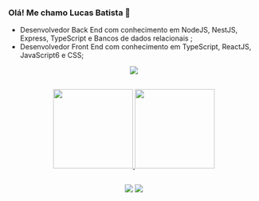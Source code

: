 
### Olá! Me chamo Lucas Batista 👋

-  Desenvolvedor Back End com conhecimento em NodeJS, NestJS, Express, TypeScript e Bancos de dados relacionais ;
-  Desenvolvedor Front End com conhecimento em TypeScript, ReactJS, JavaScript6 e CSS;


<p align="center">
  <a href="https://skillicons.dev">
    <img src="https://skillicons.dev/icons?i=nodejs,express,nestjs,nextjs,ts,js,react,postgres,styledcomponents,tailwind,css,git,figma,aws,docker,python,django,linux" />
  </a>
</p>

##

<div align="center">
  <a href="https://github.com/freitassneto">
  <img height="160em" src="https://github-readme-stats.vercel.app/api?username=lucasbatista-dev&show_icons=true&theme=vision-friendly-dark&include_all_commits=true&count_private=true"/>
  <img height="160em" src="https://github-readme-stats.vercel.app/api/top-langs/?username=lucasbatista-dev&layout=compact&langs_count=7&theme=vision-friendly-dark"/>
</div>

##
<div align="center">
  <a href="https://www.linkedin.com/in/lucasbatista-dev/" target="_blank"><img src="https://img.shields.io/badge/-LinkedIn-%230077B5?style=for-the-badge&logo=linkedin&logoColor=white" target="_blank"></a> 
  <a href = "mailto:lucas_pivatto@hotmail.com.br"><img src="https://img.shields.io/badge/-Gmail-%23333?style=for-the-badge&logo=gmail&logoColor=white" target="_blank"></a>
</div>


